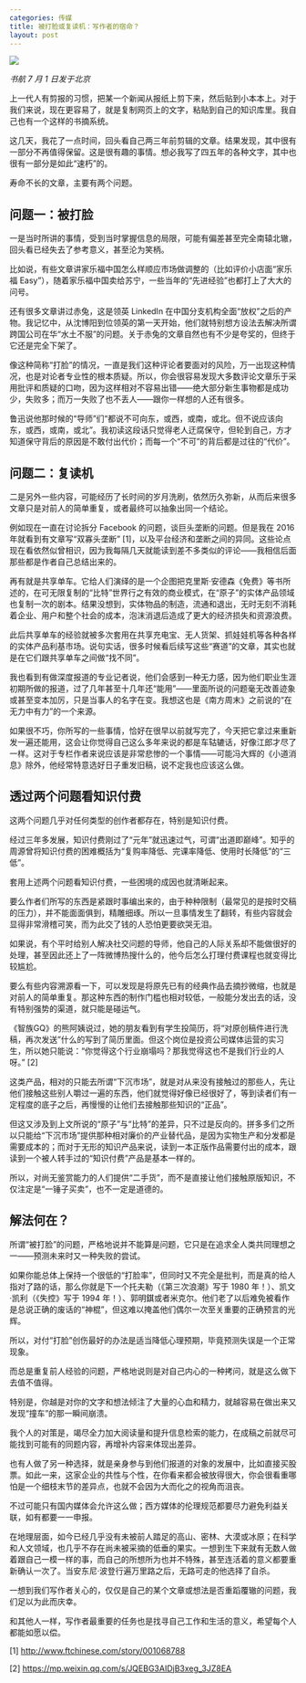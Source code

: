 ```yaml
---
categories: 传媒
title: 被打脸或复读机：写作者的宿命？
layout: post
---
```


![](http://ww1.sinaimg.cn/large/4b91f9d5gy1g4kon9f89cj20lp0dkk4y.jpg)

*书航 7 月 1 日发于北京*

上一代人有剪报的习惯，把某一个新闻从报纸上剪下来，然后贴到小本本上。对于我们来说，现在更容易了，就是复制网页上的文字，粘贴到自己的知识库里。我自己也有一个这样的书摘系统。

这几天，我花了一点时间，回头看自己两三年前剪辑的文章。结果发现，其中很有一部分不再值得保留。这是很有趣的事情。想必我写了四五年的各种文字，其中也很有一部分是如此“速朽”的。

寿命不长的文章，主要有两个问题。

## 问题一：被打脸

一是当时所讲的事情，受到当时掌握信息的局限，可能有偏差甚至完全南辕北辙，回头看已经失去了参考意义，甚至沦为笑柄。

比如说，有些文章讲家乐福中国怎么样顺应市场做调整的（比如评价小店面“家乐福 Easy”），随着家乐福中国卖给苏宁，一些当年的“先进经验”也都打上了大大的问号。

还有很多文章讲过赤兔，这是领英 LinkedIn 在中国分支机构全面“放权”之后的产物。我记忆中，从沈博阳到位领英的第一天开始，他们就特别想方设法去解决所谓跨国公司在华“水土不服”的问题。关于赤兔的文章自然也有不少是夸奖的，但终于它还是完全下架了。

像这种简称“打脸”的情况，一直是我们这种评论者要面对的风险，万一出现这种情况，也是对论者专业性的根本质疑。所以，你会很容易发现大多数评论文章乐于采用批评和质疑的口吻，因为这样相对不容易出错——绝大部分新生事物都是成功少，失败多；而万一失败了也不丢人——跟你一样想的人还有很多。

鲁迅说他那时候的“导师”们“都说不可向东，或西，或南，或北。但不说应该向东，或西，或南，或北”。我初读这段话只觉得老人迂腐保守，但轮到自己，方才知道保守背后的原因是不敢付出代价；而每一个“不可”的背后都是过往的“代价”。

## 问题二：复读机

二是另外一些内容，可能经历了长时间的岁月洗刷，依然历久弥新，从而后来很多文章只是对前人的简单重复，或者最终可以抽象出同一个结论。

例如现在一直在讨论拆分 Facebook 的问题，谈巨头垄断的问题。但是我在 2016 年就看到有文章写“双寡头垄断” [1]，以及平台经济和垄断之间的异同。这些论点现在看依然似曾相识，因为我每隔几天就能读到差不多类似的评论——我相信后面那些都是作者自己总结出来的。

再有就是共享单车。它给人们演绎的是一个企图把克里斯·安德森《免费》等书所述的，在可无限复制的“比特”世界行之有效的商业模式，在“原子”的实体产品领域也复制一次的剧本。结果没想到，实体物品的制造，流通和退出，无时无刻不消耗着企业、用户和整个社会的成本，泡沫消退后造成了更大的经济损失和资源浪费。

此后共享单车的经验就被多次套用在共享充电宝、无人货架、抓娃娃机等各种各样的实体产品利基市场。说句实话，很多时候看后续写这些“赛道”的文章，其实也就是在它们跟共享单车之间做“找不同”。

我也看到有做深度报道的专业记者说，他们会感到一种无力感，因为他们职业生涯初期所做的报道，过了几年甚至十几年还“能用”——里面所说的问题毫无改善迹象或甚至变本加厉，只是当事人的名字在变。我想这也是《南方周末》之前说的“在无力中有力”的一个来源。

如果很不巧，你所写的一些事情，恰好在很早以前就写完了，今天把它拿过来重新发一遍还能用，这会让你觉得自己这么多年来说的都是车轱辘话，好像江郎才尽了一样。这对于专栏作者来说应该是非常悲惨的一个事情——可能冯大辉的《小道消息》除外，他经常特意选好日子重发旧稿，说不定我也应该这么做。

## 透过两个问题看知识付费

这两个问题几乎对任何类型的创作者都存在，特别是知识付费。

经过三年多发展，知识付费刚过了“元年”就迅速过气，可谓“出道即巅峰”。知乎的周源曾将知识付费的困难概括为“复购率降低、完课率降低、使用时长降低”的“三低”。

套用上述两个问题看知识付费，一些困境的成因也就清晰起来。

要么作者们所写的东西是紧跟时事编出来的，由于种种限制（最常见的是按时交稿的压力），并不能面面俱到，精雕细琢。所以一旦事情发生了翻转，有些内容就会显得非常滑稽可笑，而为此交了钱的人恐怕更要欲哭无泪。

如果说，有个平时给别人解决社交问题的导师，他自己的人际关系却不能做很好的处理，甚至因此还上了一阵微博热搜什么的，他今后怎么打理付费课程也就变得比较尴尬。

要么有些内容溯源看一下，可以发现是将原先已有的经典作品去摘抄微缩，也就是对前人的简单重复。那这种东西的制作门槛也相对较低，一般能分发出去的话，没有特别强势的渠道，就只能是碰运气。

《智族GQ》的熊阿姨说过，她的朋友看到有学生投简历，将“对原创稿件进行洗稿，再次发送”什么的写到了简历里面。但这个岗位是投资公司媒体运营的实习生，所以她只能说：“你觉得这个行业崩塌吗？那我觉得这也不是我们行业的人呀。” [2]

这类产品，相对的只能去所谓“下沉市场”，就是对从来没有接触过的那些人，先让他们接触这些别人嚼过一遍的东西，他们就觉得好像已经很好了，等到读者们有一定程度的底子之后，再慢慢的让他们去接触那些知识的“正品”。

但这又涉及到上文所说的“原子”与“比特”的差异，只不过是反向的。拼多多们之所以只能给“下沉市场”提供那种相对廉价的产业替代品，是因为实物生产和分发都是需要成本的；而对于无形的知识产品来说，读到一本正版作品需要付出的成本，跟读到一个被人转手过的“知识付费”产品是基本一样的。

所以，对尚无鉴赏能力的人们提供“二手货”，而不是直接让他们接触原版知识，不仅注定是“一锤子买卖”，也不一定是道德的。

## 解法何在？

所谓“被打脸”的问题，严格地说并不能算是问题，它只是在追求全人类共同理想之一——预测未来时又一种失败的尝试。

如果你能总体上保持一个很低的“打脸率”，但同时又不完全是批判，而是真的给人指对了路的话，那么你就是下一个托夫勒（《第三次浪潮》写于 1980 年！）、凯文·凯利（《失控》写于 1994 年！）、郭明錤或者米克尔。他们老了以后难免被看作是总说正确的废话的“神棍”，但这难以掩盖他们偶尔一次至关重要的正确预言的光辉。

所以，对付“打脸”创伤最好的办法是适当降低心理预期，毕竟预测失误是一个正常现象。

而总是重复前人经验的问题，严格地说则是对自己内心的一种拷问，就是这么做下去值不值得。

特别是，你越是对你的文字和想法倾注了大量的心血和精力，就越容易在做出来又发现“撞车”的那一瞬间崩溃。

我个人的对策是，竭尽全力加大阅读量和提升信息检索的能力，在成稿之前就尽可能找到可能有的同题内容，再增补内容来体现出差异。

也有人做了另一种选择，就是亲身参与到他们报道的对象的发展中，比如直接买股票。如此一来，这家企业的共性与个性，在你看来都会被放得很大，你会很看重哪怕是一个细枝末节的差异点，也就不会因为大而化之的视角而沮丧。

不过可能只有国内媒体会允许这么做；西方媒体的伦理规范都要尽力避免利益关联，如有都要一一申报。

在地理层面，如今已经几乎没有未被前人踏足的高山、密林、大漠或冰原；在科学和人文领域，也几乎不存在尚未被采摘的低垂的果实。一想到生下来就有无数人做着跟自己一模一样的事，而自己的所想所为也并不特殊，甚至连活着的意义都要重新确认一次了。当安东尼·波登行遍万里路之后，无路可走的他选择了自杀。

一想到我们写作者关心的，仅仅是自己的某个文章或想法是否重蹈覆辙的问题，我们足以为此而庆幸。

和其他人一样，写作者最重要的任务也是找寻自己工作和生活的意义，希望每个人都能如愿以偿。

[1] http://www.ftchinese.com/story/001068788

[2] https://mp.weixin.qq.com/s/JQEBG3AIDjB3xeg_3JZ8EA